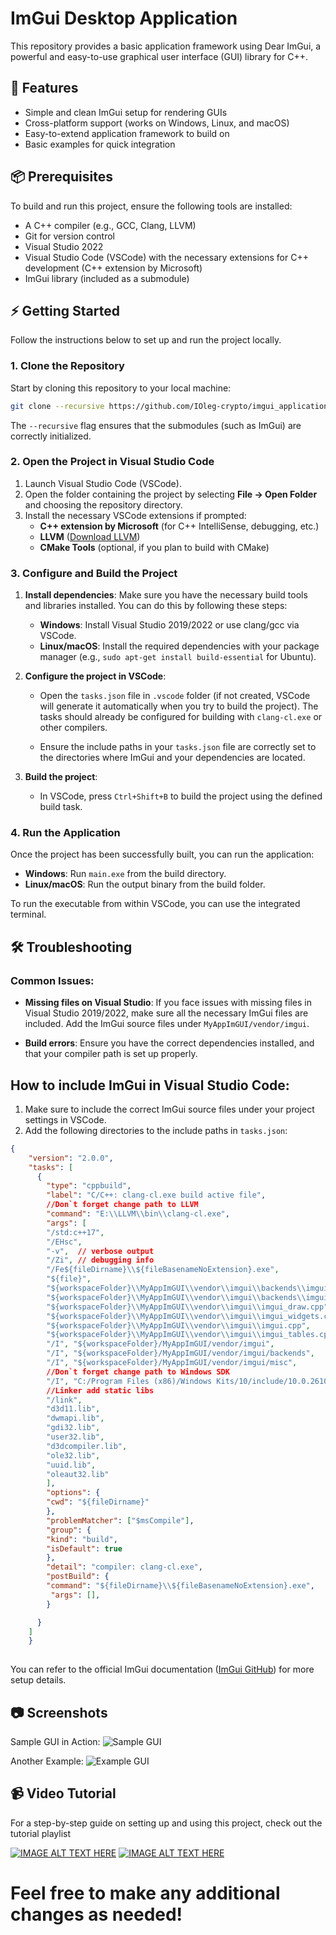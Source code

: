 
# ImGui Desktop Application

This repository provides a basic application framework using Dear ImGui, a powerful and easy-to-use graphical user interface (GUI) library for C++.

## 🚀 Features

- Simple and clean ImGui setup for rendering GUIs
- Cross-platform support (works on Windows, Linux, and macOS)
- Easy-to-extend application framework to build on
- Basic examples for quick integration

## 📦 Prerequisites

To build and run this project, ensure the following tools are installed:

- A C++ compiler (e.g., GCC, Clang, LLVM)
- Git for version control
- Visual Studio 2022
- Visual Studio Code (VSCode) with the necessary extensions for C++ development (C++ extension by Microsoft)
- ImGui library (included as a submodule)

## ⚡ Getting Started

Follow the instructions below to set up and run the project locally.

### 1. Clone the Repository

Start by cloning this repository to your local machine:

```bash
git clone --recursive https://github.com/IOleg-crypto/imgui_application.git
```

The `--recursive` flag ensures that the submodules (such as ImGui) are correctly initialized.

### 2. Open the Project in Visual Studio Code

1. Launch Visual Studio Code (VSCode).
2. Open the folder containing the project by selecting **File -> Open Folder** and choosing the repository directory.
3. Install the necessary VSCode extensions if prompted:
   - **C++ extension by Microsoft** (for C++ IntelliSense, debugging, etc.)
   - **LLVM** ([Download LLVM](https://github.com/llvm/llvm-project))
   - **CMake Tools** (optional, if you plan to build with CMake)

### 3. Configure and Build the Project

1. **Install dependencies**: Make sure you have the necessary build tools and libraries installed. You can do this by following these steps:
   - **Windows**: Install Visual Studio 2019/2022 or use clang/gcc via VSCode.
   - **Linux/macOS**: Install the required dependencies with your package manager (e.g., `sudo apt-get install build-essential` for Ubuntu).

2. **Configure the project in VSCode**:
   - Open the `tasks.json` file in `.vscode` folder (if not created, VSCode will generate it automatically when you try to build the project). The tasks should already be configured for building with `clang-cl.exe` or other compilers.
   
   - Ensure the include paths in your `tasks.json` file are correctly set to the directories where ImGui and your dependencies are located.

3. **Build the project**:
   - In VSCode, press `Ctrl+Shift+B` to build the project using the defined build task.

### 4. Run the Application

Once the project has been successfully built, you can run the application:

- **Windows**: Run `main.exe` from the build directory.
- **Linux/macOS**: Run the output binary from the build folder.

To run the executable from within VSCode, you can use the integrated terminal.

## 🛠 Troubleshooting

### Common Issues:

- **Missing files on Visual Studio**: If you face issues with missing files in Visual Studio 2019/2022, make sure all the necessary ImGui files are included. Add the ImGui source files under `MyAppImGUI/vendor/imgui`.
  
- **Build errors**: Ensure you have the correct dependencies installed, and that your compiler path is set up properly.

## How to include ImGui in Visual Studio Code:

1. Make sure to include the correct ImGui source files under your project settings in VSCode.
2. Add the following directories to the include paths in `tasks.json`:
 
```json
{
	"version": "2.0.0",
	"tasks": [
	  {
	    "type": "cppbuild",
	    "label": "C/C++: clang-cl.exe build active file",
	    //Don`t forget change path to LLVM
	    "command": "E:\\LLVM\\bin\\clang-cl.exe",
	    "args": [
		"/std:c++17",
		"/EHsc",
		"-v",  // verbose output
		"/Zi", // debugging info
		"/Fe${fileDirname}\\${fileBasenameNoExtension}.exe",
		"${file}",
		"${workspaceFolder}\\MyAppImGUI\\vendor\\imgui\\backends\\imgui_impl_win32.cpp",
		"${workspaceFolder}\\MyAppImGUI\\vendor\\imgui\\backends\\imgui_impl_dx11.cpp",
		"${workspaceFolder}\\MyAppImGUI\\vendor\\imgui\\imgui_draw.cpp",
		"${workspaceFolder}\\MyAppImGUI\\vendor\\imgui\\imgui_widgets.cpp",
		"${workspaceFolder}\\MyAppImGUI\\vendor\\imgui\\imgui.cpp",
		"${workspaceFolder}\\MyAppImGUI\\vendor\\imgui\\imgui_tables.cpp",
		"/I", "${workspaceFolder}/MyAppImGUI/vendor/imgui",
		"/I", "${workspaceFolder}/MyAppImGUI/vendor/imgui/backends",
		"/I", "${workspaceFolder}/MyAppImGUI/vendor/imgui/misc",
		//Don`t forget change path to Windows SDK
		"/I", "C:/Program Files (x86)/Windows Kits/10/include/10.0.26100.0",
		//Linker add static libs
		"/link",
		"d3d11.lib",
		"dwmapi.lib",
		"gdi32.lib",
		"user32.lib",
		"d3dcompiler.lib",
		"ole32.lib",
		"uuid.lib",
		"oleaut32.lib"
	    ],
	    "options": {
		"cwd": "${fileDirname}"
	    },
	    "problemMatcher": ["$msCompile"],
	    "group": {
		"kind": "build",
		"isDefault": true
	    },
	    "detail": "compiler: clang-cl.exe",
	    "postBuild": {
		"command": "${fileDirname}\\${fileBasenameNoExtension}.exe",
		 "args": [],
	    }

	  }
	]
    }
    
```

You can refer to the official ImGui documentation ([ImGui GitHub](https://github.com/ocornut/imgui)) for more setup details.

## 📷 Screenshots

Sample GUI in Action:
![Sample GUI](image.png)

Another Example:
![Example GUI](image-1.png)

## 📹 Video Tutorial

For a step-by-step guide on setting up and using this project, check out the tutorial playlist

[![IMAGE ALT TEXT HERE](hqdefault.jpg)](https://www.youtube.com/playlist?list=PLTykcSMzD4j8O48ZtfciC9ShZnEvvyNvI)
[![IMAGE ALT TEXT HERE](https://img.youtube.com/vi/SP6Djf6ku1E/0.jpg)](https://www.youtube.com/watch?v=SP6Djf6ku1E)


Feel free to make any additional changes as needed!
=======


